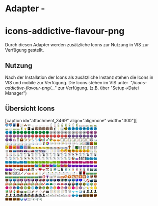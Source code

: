 
# Adapter -

# icons-addictive-flavour-png

Durch diesen Adapter werden zusätzliche Icons zur Nutzung in VIS zur Verfügung gestellt.


## Nutzung

Nach der Installation der Icons als zusätzliche Instanz stehen die Icons in VIS und mobile zur Verfügung. Die Icons stehen im VIS unter  "_/icons-addictive-flavour-png/..._" zur Verfügung. (z.B. über "Setup->Datei Manager")

## Übersicht Icons

[caption id="attachment_3469" align="alignnone" width="300"][
![(img/icons-addictive-flavour-png.jpg) Iconübersicht](img/icons-addictive-flavour-png_icons-addictive-flavour-png-300x252.jpg)
